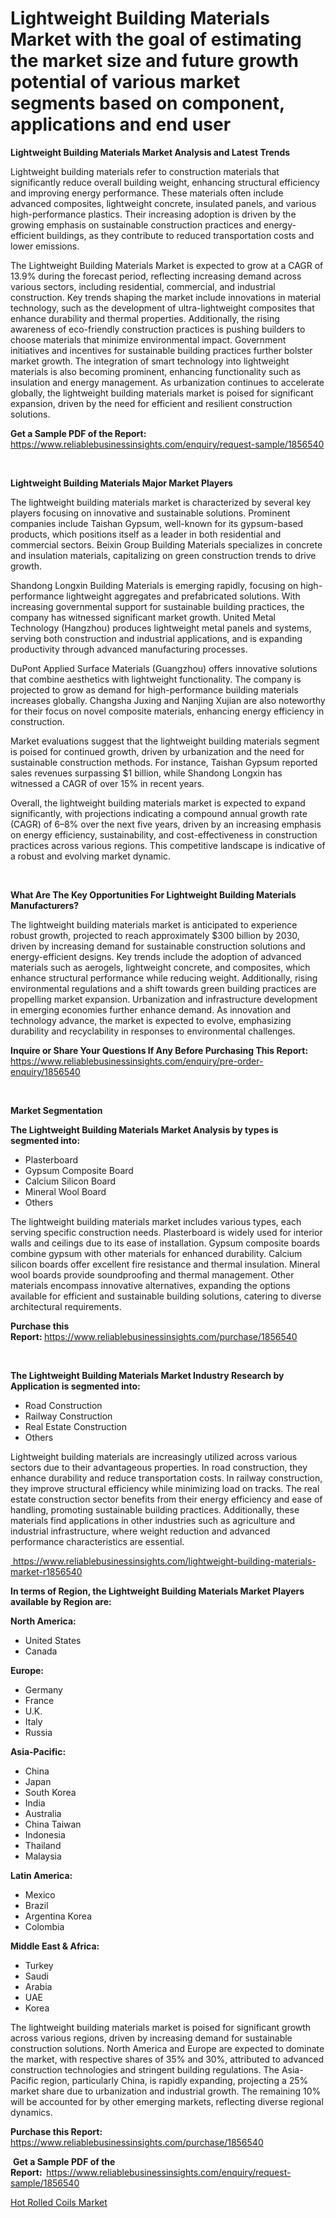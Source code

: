 <p><h1>Lightweight Building Materials Market with the goal of estimating the market size and future growth potential of various market segments based on component, applications and end user</h1></p><p><strong>Lightweight Building Materials Market Analysis and Latest Trends</strong></p>
<p><p>Lightweight building materials refer to construction materials that significantly reduce overall building weight, enhancing structural efficiency and improving energy performance. These materials often include advanced composites, lightweight concrete, insulated panels, and various high-performance plastics. Their increasing adoption is driven by the growing emphasis on sustainable construction practices and energy-efficient buildings, as they contribute to reduced transportation costs and lower emissions.</p><p>The Lightweight Building Materials Market is expected to grow at a CAGR of 13.9% during the forecast period, reflecting increasing demand across various sectors, including residential, commercial, and industrial construction. Key trends shaping the market include innovations in material technology, such as the development of ultra-lightweight composites that enhance durability and thermal properties. Additionally, the rising awareness of eco-friendly construction practices is pushing builders to choose materials that minimize environmental impact. Government initiatives and incentives for sustainable building practices further bolster market growth. The integration of smart technology into lightweight materials is also becoming prominent, enhancing functionality such as insulation and energy management. As urbanization continues to accelerate globally, the lightweight building materials market is poised for significant expansion, driven by the need for efficient and resilient construction solutions.</p></p>
<p><strong>Get a Sample PDF of the Report:&nbsp;</strong> <a href="https://www.reliablebusinessinsights.com/enquiry/request-sample/1856540?utm_campaign=3003&utm_medium=2&utm_source=Github&utm_content=ia&utm_term=01042025&utm_id=lightweight-building-materials">https://www.reliablebusinessinsights.com/enquiry/request-sample/1856540</a></p>
<p>&nbsp;</p>
<p><strong>Lightweight Building Materials Major Market Players</strong></p>
<p><p>The lightweight building materials market is characterized by several key players focusing on innovative and sustainable solutions. Prominent companies include Taishan Gypsum, well-known for its gypsum-based products, which positions itself as a leader in both residential and commercial sectors. Beixin Group Building Materials specializes in concrete and insulation materials, capitalizing on green construction trends to drive growth.</p><p>Shandong Longxin Building Materials is emerging rapidly, focusing on high-performance lightweight aggregates and prefabricated solutions. With increasing governmental support for sustainable building practices, the company has witnessed significant market growth. United Metal Technology (Hangzhou) produces lightweight metal panels and systems, serving both construction and industrial applications, and is expanding productivity through advanced manufacturing processes.</p><p>DuPont Applied Surface Materials (Guangzhou) offers innovative solutions that combine aesthetics with lightweight functionality. The company is projected to grow as demand for high-performance building materials increases globally. Changsha Juxing and Nanjing Xujian are also noteworthy for their focus on novel composite materials, enhancing energy efficiency in construction.</p><p>Market evaluations suggest that the lightweight building materials segment is poised for continued growth, driven by urbanization and the need for sustainable construction methods. For instance, Taishan Gypsum reported sales revenues surpassing $1 billion, while Shandong Longxin has witnessed a CAGR of over 15% in recent years.</p><p>Overall, the lightweight building materials market is expected to expand significantly, with projections indicating a compound annual growth rate (CAGR) of 6–8% over the next five years, driven by an increasing emphasis on energy efficiency, sustainability, and cost-effectiveness in construction practices across various regions. This competitive landscape is indicative of a robust and evolving market dynamic.</p></p>
<p>&nbsp;</p>
<p><strong>What Are The Key Opportunities For Lightweight Building Materials Manufacturers?</strong></p>
<p><p>The lightweight building materials market is anticipated to experience robust growth, projected to reach approximately $300 billion by 2030, driven by increasing demand for sustainable construction solutions and energy-efficient designs. Key trends include the adoption of advanced materials such as aerogels, lightweight concrete, and composites, which enhance structural performance while reducing weight. Additionally, rising environmental regulations and a shift towards green building practices are propelling market expansion. Urbanization and infrastructure development in emerging economies further enhance demand. As innovation and technology advance, the market is expected to evolve, emphasizing durability and recyclability in responses to environmental challenges.</p></p>
<p><strong>Inquire or Share Your Questions If Any Before Purchasing This Report:</strong> <a href="https://www.reliablebusinessinsights.com/enquiry/pre-order-enquiry/1856540?utm_campaign=3003&utm_medium=2&utm_source=Github&utm_content=ia&utm_term=01042025&utm_id=lightweight-building-materials">https://www.reliablebusinessinsights.com/enquiry/pre-order-enquiry/1856540</a></p>
<p>&nbsp;</p>
<p><strong>Market Segmentation</strong></p>
<p><strong>The Lightweight Building Materials Market Analysis by types is segmented into:</strong></p>
<p><ul><li>Plasterboard</li><li>Gypsum Composite Board</li><li>Calcium Silicon Board</li><li>Mineral Wool Board</li><li>Others</li></ul></p>
<p><p>The lightweight building materials market includes various types, each serving specific construction needs. Plasterboard is widely used for interior walls and ceilings due to its ease of installation. Gypsum composite boards combine gypsum with other materials for enhanced durability. Calcium silicon boards offer excellent fire resistance and thermal insulation. Mineral wool boards provide soundproofing and thermal management. Other materials encompass innovative alternatives, expanding the options available for efficient and sustainable building solutions, catering to diverse architectural requirements.</p></p>
<p><strong>Purchase this Report:&nbsp;</strong><a href="https://www.reliablebusinessinsights.com/purchase/1856540?utm_campaign=3003&utm_medium=2&utm_source=Github&utm_content=ia&utm_term=01042025&utm_id=lightweight-building-materials">https://www.reliablebusinessinsights.com/purchase/1856540</a></p>
<p>&nbsp;</p>
<p><strong>The Lightweight Building Materials Market Industry Research by Application is segmented into:</strong></p>
<p><ul><li>Road Construction</li><li>Railway Construction</li><li>Real Estate Construction</li><li>Others</li></ul></p>
<p><p>Lightweight building materials are increasingly utilized across various sectors due to their advantageous properties. In road construction, they enhance durability and reduce transportation costs. In railway construction, they improve structural efficiency while minimizing load on tracks. The real estate construction sector benefits from their energy efficiency and ease of handling, promoting sustainable building practices. Additionally, these materials find applications in other industries such as agriculture and industrial infrastructure, where weight reduction and advanced performance characteristics are essential.</p></p>
<p><a href="https://www.reliablebusinessinsights.com/lightweight-building-materials-market-r1856540?utm_campaign=3003&utm_medium=2&utm_source=Github&utm_content=ia&utm_term=01042025&utm_id=lightweight-building-materials">&nbsp;https://www.reliablebusinessinsights.com/lightweight-building-materials-market-r1856540</a></p>
<p><strong>In terms of Region, the Lightweight Building Materials Market Players available by Region are:</strong></p>
<p>
    <p> <strong> North America: </strong>
        <ul>
            <li>United States</li>
            <li>Canada</li>
        </ul>
        </p> 
    <p> <strong> Europe: </strong>
        <ul>
            <li>Germany</li>
            <li>France</li>
            <li>U.K.</li>
            <li>Italy</li>
            <li>Russia</li>
        </ul>
        </p> 
    <p> <strong> Asia-Pacific: </strong>
        <ul>
            <li>China</li>
            <li>Japan</li>
            <li>South Korea</li>
            <li>India</li>
            <li>Australia</li>
            <li>China Taiwan</li>
            <li>Indonesia</li>
            <li>Thailand</li>
            <li>Malaysia</li>
        </ul>
        </p> 
    <p> <strong> Latin America: </strong>
        <ul>
            <li>Mexico</li>
            <li>Brazil</li>
            <li>Argentina Korea</li>
            <li>Colombia</li>
        </ul>
        </p> 
    <p> <strong> Middle East & Africa: </strong>
        <ul>
            <li>Turkey</li>
            <li>Saudi</li>
            <li>Arabia</li>
            <li>UAE</li>
            <li>Korea</li>
        </ul>
    </p>
    </p>
<p><p>The lightweight building materials market is poised for significant growth across various regions, driven by increasing demand for sustainable construction solutions. North America and Europe are expected to dominate the market, with respective shares of 35% and 30%, attributed to advanced construction technologies and stringent building regulations. The Asia-Pacific region, particularly China, is rapidly expanding, projecting a 25% market share due to urbanization and industrial growth. The remaining 10% will be accounted for by other emerging markets, reflecting diverse regional dynamics.</p></p>
<p><strong>Purchase this Report: </strong><a href="https://www.reliablebusinessinsights.com/purchase/1856540?utm_campaign=3003&utm_medium=2&utm_source=Github&utm_content=ia&utm_term=01042025&utm_id=lightweight-building-materials">https://www.reliablebusinessinsights.com/purchase/1856540</a></p>
<p>&nbsp;<strong>Get a Sample PDF of the Report:&nbsp;&nbsp;</strong><a href="https://www.reliablebusinessinsights.com/enquiry/request-sample/1856540?utm_campaign=3003&utm_medium=2&utm_source=Github&utm_content=ia&utm_term=01042025&utm_id=lightweight-building-materials">https://www.reliablebusinessinsights.com/enquiry/request-sample/1856540</a></p>
<p><strong></strong></p>
<p><p><a href="https://github.com/popupioo/Market-Research-Report-List-1/blob/main/hot-rolled-coils-market.md?utm_campaign=3003&utm_medium=2&utm_source=Github&utm_content=ia&utm_term=01042025&utm_id=lightweight-building-materials">Hot Rolled Coils Market</a></p></p>